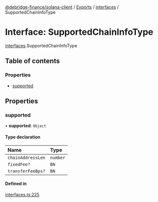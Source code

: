 [@debridge-finance/solana-client](../README.md) / [Exports](../modules.md) / [interfaces](../modules/interfaces.md) / SupportedChainInfoType

# Interface: SupportedChainInfoType

[interfaces](../modules/interfaces.md).SupportedChainInfoType

## Table of contents

### Properties

- [supported](interfaces.SupportedChainInfoType.md#supported)

## Properties

### supported

• **supported**: `Object`

#### Type declaration

| Name | Type |
| :------ | :------ |
| `chainAddressLen` | `number` |
| `fixedFee?` | `BN` |
| `transferFeeBps?` | `BN` |

#### Defined in

[interfaces.ts:225](https://github.com/debridge-finance/solana-contracts-client/blob/1b61583/src/interfaces.ts#L225)
